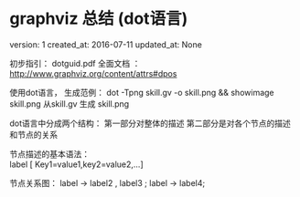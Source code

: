 # graphviz 总结 (dot语言)


version:  1
created_at:  2016-07-11
updated_at:  None


初步指引：  dotguid.pdf
全面文档 ： http://www.graphviz.org/content/attrs#dpos


使用dot语言， 生成范例： dot -Tpng  skill.gv -o skill.png && showimage  skill.png
从skill.gv  生成  skill.png

dot语言中分成两个结构：
第一部分对整体的描述
第二部分是对各个节点的描述和节点的关系

节点描述的基本语法：	
label [ Key1=value1,key2=value2,...]

节点关系图：
label -> label2 , label3 ;
label -> label4;


